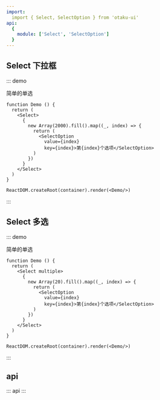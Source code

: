 ```yaml
---
import: 
  import { Select, SelectOption } from 'otaku-ui'
api:
  {
    module: ['Select', 'SelectOption']
  }
---
```




## Select 下拉框

::: demo

简单的单选

```tsx
function Demo () {
  return (
    <Select>
      {
        new Array(2000).fill().map((_, index) => {
          return (
            <SelectOption
              value={index}
              key={index}>第{index}个选项</SelectOption>
          )
        })
      }
    </Select>
  )
}

ReactDOM.createRoot(container).render(<Demo/>)

```
:::


## Select 多选

::: demo

简单的单选

```tsx
function Demo () {
  return (
    <Select multiple>
      {
        new Array(20).fill().map((_, index) => {
          return (
            <SelectOption
              value={index}
              key={index}>第{index}个选项</SelectOption>
          )
        })
      }
    </Select>
  )
}

ReactDOM.createRoot(container).render(<Demo/>)

```
:::

## api

::: api
:::